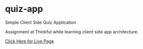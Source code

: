 # quiz-app
Simple Client Side Quiz Application

Assignment at Thinkful while learning client side app architecture.

[Click Here for Live Page](https://aamay001.github.io/quiz-app/)
